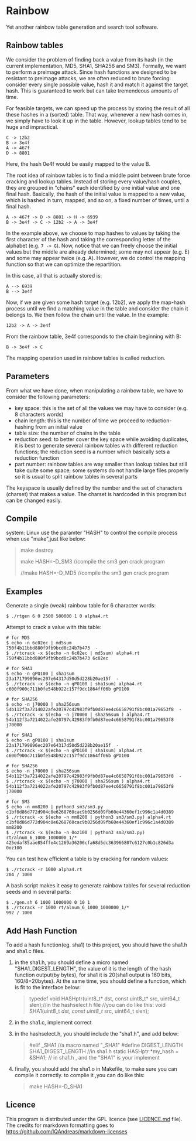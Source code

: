 Rainbow
=======

Yet another rainbow table generation and search tool software.

Rainbow tables
--------------

We consider the problem of finding back a value from its hash (in the
current implementation, MD5, SHA1, SHA256 and SM3). Formally, we want to perform a preimage
attack. Since hash functions are designed to be resistant to preimage
attacks, we are often reduced to brute forcing: consider every single
possible value, hash it and match it against the target hash. This is
guaranteed to work but can take tremendeous amounts of time.

For feasible targets, we can speed up the process by storing the result
of all these hashes in a (sorted) table. That way, whenever a new hash
comes in, we simply have to look it up in the table. However, lookup
tables tend to be huge and impractical.

    C -> 12b2
    B -> 3e4f
    A -> 467f
    D -> 8801

Here, the hash 0e4f would be easily mapped to the value B.

The root idea of rainbow tables is to find a middle point between brute
force cracking and lookup tables. Instead of storing every value/hash
couples, they are grouped in "chains" each identified by one initial
value and one final hash. Basically, the hash of the initial value
is mapped to a new value, which is hashed in turn, mapped, and so on,
a fixed number of times, until a final hash.

    A -> 467f -> D -> 8801 -> H -> 6939
    B -> 3e4f -> C -> 12b2 -> A -> 3e4f

In the example above, we choose to map hashes to values by taking the
first character of the hash and taking the corresponding letter of
the alphabet (e.g. `7 -> G`). Now, notice that we can freely choose the
initial values but the middle are already determined; some may not appear
(e.g. E) and some may appear twice (e.g. A). However, we do control the
mapping function so that we can optimize the repartition.

In this case, all that is actually stored is:

    A --> 6939
    B --> 3e4f

Now, if we are given some hash target (e.g. 12b2), we apply the map-hash
process until we find a matching value in the table and consider the chain
it belongs to. We then follow the chain until the value. In the example:

    12b2 -> A -> 3e4f

From the rainbow table, 3e4f corresponds to the chain beginning with B:

    B -> 3e4f -> C

The mapping operation used in rainbow tables is called reduction.

Parameters
----------

From what we have done, when manipulating a rainbow table, we have to
consider the following parameters:

* key space: this is the set of all the values we may have to consider (e.g. 8 characters words)
* chain length: this is the number of time we proceed to reduction-hashing from an initial value
* table size: the number of chains in the table
* reduction seed: to better cover the key space while avoiding duplicates,
  it is best to generate several rainbow tables with different reduction
  functions; the reduction seed is a number which basically sets a
  reduction function
* part number: rainbow tables are way smaller than lookup tables but
  still take quite some space; some systems do not handle large files
  properly so it is usual to split rainbow tables in several parts

The keyspace is usually defined by the number and the set of characters
(charset) that makes a value. The charset is hardcoded in this program
but can be changed easily.

Compile
--------
system: Linux
use the paramter "HASH" to control the compile process when use "make",just like below:

>make destroy
>
>make HASH=-D_SM3 //compile the sm3 gen crack program
>
> //make HASH=-D_MD5 //compile the sm3 gen crack program
>
>

Examples
--------

Generate a single (weak) rainbow table for 6 character words:

    $ ./rtgen 6 0 2500 500000 1 0 alpha4.rt

Attempt to crack a value with this table:

    # for MD5
    $ echo -n 6c02ec | md5sum                                      
    750f4b11bbd880f9fb9bcd0c24b7b473  -
    $ ./rtcrack -x $(echo -n 6c02ec | md5sum) alpha4.rt
    750f4b11bbd880f9fb9bcd0c24b7b473 6c02ec

    # for SHA1
    $ echo -n gPO100 | sha1sum                                      
    23a171799896ec207e64317d50d5d228b20ae15f  -
    $ ./rtcrack -x $(echo -n gPO100 | sha1sum) alpha4.rt
    c600f900c711b0fe548b922c157f9dc1864ff06b gPO100

    # for SHA256
    $ echo -n j70000 | sha256sum                                      
    54b112f3a7214022afe20797c42983f9fb0d87ee4c6658791f8bc001a79653f8  -
    $ ./rtcrack -x $(echo -n j70000 | sha256sum ) alpha4.rt
    54b112f3a7214022afe20797c42983f9fb0d87ee4c6658791f8bc001a79653f8 j70000
    
    # for SHA1
    $ echo -n gPO100 | sha1sum                                      
    23a171799896ec207e64317d50d5d228b20ae15f  -
    $ ./rtcrack -x $(echo -n gPO100 | sha1sum) alpha4.rt
    c600f900c711b0fe548b922c157f9dc1864ff06b gPO100
    
    # for SHA256
    $ echo -n j70000 | sha256sum                                      
    54b112f3a7214022afe20797c42983f9fb0d87ee4c6658791f8bc001a79653f8  -
    $ ./rtcrack -x $(echo -n j70000 | sha256sum ) alpha4.rt
    54b112f3a7214022afe20797c42983f9fb0d87ee4c6658791f8bc001a79653f8 j70000
    
    # for SM3
    $ echo -n mm8200 | python3 sm3/sm3.py
    c1bf0d86d772d904c0e6268760cac9b0256d09fb60e44360ef1c996c1a4d0389
    $ ./rtcrack -x $(echo -n mm8200 | python3 sm3/sm3.py) alpha4.rt
    c1bf0d86d772d904c0e6268760cac9b0256d09fb60e44360ef1c996c1a4d0389 mm8200
    $ ./rtcrack -x $(echo -n 0oz100 | python3 sm3/sm3.py) rt/alnum_6_1000_1000000_1/*
    425edaf85aae854ffe4c1269a36206cfa68d5dc363966807c6127c0b1c826d3a 0oz100




You can test how efficient a table is by cracking for random values:

    $ ./rtcrack -r 1000 alpha4.rt 
    204 / 1000

A bash script makes it easy to generate rainbow tables for several
reduction seeds and in several parts:

    $ ./gen.sh 6 1000 1000000 0 10 1
    $ ./rtcrack -r 1000 rt/alnum_6_1000_1000000_1/*
    992 / 1000

Add Hash Function
---
To add a hash function(eg. sha1) to this project, you should have the sha1.h and sha1.c files.
1. in the sha1.h, you should define a micro named "SHA1_DIGEST_LENGTH", the value of it is the length of the hash function output(by bytes), for sha1 it is 20(sha1 output is 160 bits, 160/8=20bytes).
At the same time, you should define a function, which is fit to the interface below:

   
   > typedef void HASHptr(uint8_t* dst, const uint8_t* src, uint64_t slen);//in the hashselect.h file
   >  //you can do like this:
   >  void SHA1(uint8_t *dst, const uint8_t* src, uint64_t slen); 
2. in the sha1.c, implement correct
3. in the hashselect.h, you should include the "sha1.h", and add below:
    
    > #elif _SHA1 //a macro named "_SHA1"
    > #define DIGEST_LENGTH SHA1_DIGEST_LENGTH //in sha1.h
    > static HASHptr *my_hash = &SHA1;    // in sha1.h  , and the "SHA1" is your implement
    
4. finally, you should add the sha1.o in Makefile, to make sure you can compile it correctly.
to complie it ,you can do like this:
   
   > make HASH=-D_SHA1 


Licence
-------

This program is distributed under the GPL licence (see
[LICENCE.md](LICENCE.md) file). The credits for markdown formatting goes
to https://github.com/IQAndreas/markdown-licenses

